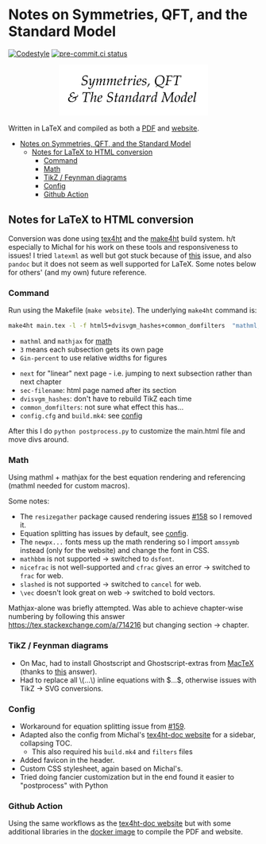 # Notes on Symmetries, QFT, and the Standard Model

[![Codestyle](https://img.shields.io/badge/code%20style-black-000000.svg)](https://github.com/psf/black)
[![pre-commit.ci status](https://results.pre-commit.ci/badge/github/rkansal47/standard-model/main.svg)](https://results.pre-commit.ci/latest/github/rkansal47/standard-model/main)

<p align="center">
  <img width="300" src="https://raw.githubusercontent.com/rkansal47/standard-model/assets/logo.png" />
</p>

Written in LaTeX and compiled as both a [PDF](https://github.com/rkansal47/standard-model/blob/gh-pages/standard-model.pdf?raw=true) and  [website](https://rkansal47.github.io/standard-model).

- [Notes on Symmetries, QFT, and the Standard Model](#notes-on-symmetries-qft-and-the-standard-model)
  - [Notes for LaTeX to HTML conversion](#notes-for-latex-to-html-conversion)
    - [Command](#command)
    - [Math](#math)
    - [TikZ / Feynman diagrams](#tikz--feynman-diagrams)
    - [Config](#config)
    - [Github Action](#github-action)


## Notes for LaTeX to HTML conversion

Conversion was done using [tex4ht](https://tug.org/tex4ht/) and the [make4ht](https://github.com/michal-h21/make4ht) build system.
h/t especially to Michal for his work on these tools and responsiveness to issues!
I tried `latexml` as well but got stuck because of [this](https://github.com/brucemiller/LaTeXML/issues/2268) issue, and also `pandoc` but it does not seem as well supported for LaTeX.
Some notes below for others' (and my own) future reference.

### Command

Run using the Makefile (`make website`). The underlying `make4ht` command is:

```bash
make4ht main.tex -l -f html5+dvisvgm_hashes+common_domfilters  "mathml,mathjax,3,Gin-percent,next,sec-filename,fn-in" -c config.cfg -e build.mk4
```

 - `mathml` and `mathjax` for [math](#math)
 - `3` means each subsection gets its own page
 - `Gin-percent` to use relative widths for figures
 <!-- - `frames-fn` for separate frames to the side for TOC and footnotes -->
 - `next` for "linear" next page - i.e. jumping to next subsection rather than next chapter
 - `sec-filename`: html page named after its section
 - `dvisvgm_hashes`: don't have to rebuild TikZ each time
 - `common_domfilters`: not sure what effect this has...
 - `config.cfg` and `build.mk4`: see [config](#config)

After this I do `python postprocess.py` to customize the main.html file and move divs around.

### Math

Using mathml + mathjax for the best equation rendering and referencing (mathml needed for custom macros).

Some notes:

 - The `resizegather` package caused rendering issues [#158](https://github.com/michal-h21/make4ht/issues/158) so I removed it.
 - Equation splitting has issues by default, see [config](#config).
 - The `newpx...` fonts mess up the math rendering so I import `amssymb` instead (only for the website) and change the font in CSS.
 - `mathbbm` is not supported $\rightarrow$ switched to `dsfont`.
 - `nicefrac` is not well-supported and `cfrac` gives an error $\rightarrow$ switched to `frac` for web.
 - `slashed` is not supported $\rightarrow$ switched to `cancel` for web.
 - `\vec` doesn't look great on web $\rightarrow$ switched to bold vectors.

Mathjax-alone was briefly attempted. Was able to achieve chapter-wise numbering by following this answer https://tex.stackexchange.com/a/714216 but changing section $\rightarrow$ chapter.

### TikZ / Feynman diagrams

 - On Mac, had to install Ghostscript and Ghostscript-extras from [MacTeX](https://www.tug.org/mactex/morepackages.html) (thanks to [this](https://tex.stackexchange.com/a/716651/361983) answer).
 - Had to replace all \\\(...\\\) inline equations with \$...\$, otherwise issues with TikZ -> SVG conversions.

### Config

 - Workaround for equation splitting issue from [#159](https://github.com/michal-h21/make4ht/issues/159).
 - Adapted also the config from Michal's [tex4ht-doc website](https://github.com/michal-h21/tex4ht-doc) for a sidebar, collapsing TOC.
   - This also required his `build.mk4` and `filters` files
- Added favicon in the header.
- Custom CSS stylesheet, again based on Michal's.
- Tried doing fancier customization but in the end found it easier to "postprocess" with Python


### Github Action

Using the same workflows as the [tex4ht-doc website](https://github.com/michal-h21/tex4ht-doc) but with some additional libraries in the [docker image](https://github.com/rkansal47/make4ht-action) to compile the PDF and website.
